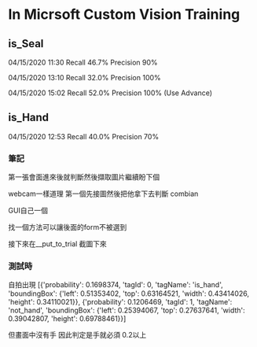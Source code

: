 # In Micrsoft Custom Vision Training

## is_Seal

04/15/2020 11:30 Recall 46.7% Precision 90%

04/15/2020 13:10 Recall 32.0% Precision 100%

04/15/2020 15:02 Recall 52.0% Precision 100% (Use Advance)

## is_Hand

04/15/2020 12:53 Recall 40.0% Precision 70%


### 筆記

第一張會面進來後就判斷然後擷取圖片繼續盼下個

webcam一樣道理 第一個先接圖然後把他拿下去判斷 combian

GUI自己一個

找一個方法可以讓後面的form不被選到

接下來在__put_to_trial 截圖下來

### 測試時
自拍出現
[{'probability': 0.1698374, 'tagId': 0, 'tagName': 'is_hand', 'boundingBox': {'left': 0.51353402, 'top': 0.63164521, 'width': 0.43414026, 'height': 0.34110021}}, {'probability': 0.1206469, 'tagId': 1, 'tagName': 'not_hand', 'boundingBox': {'left': 0.25394067, 'top': 0.27637641, 'width': 0.39042807, 'height': 0.69788461}}]

但畫面中沒有手 因此判定是手就必須 0.2以上
